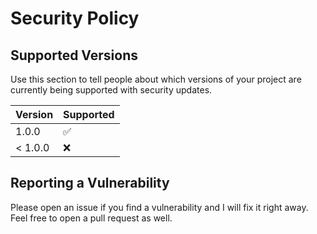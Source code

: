 # Security Policy

## Supported Versions

Use this section to tell people about which versions of your project are
currently being supported with security updates.

| Version | Supported          |
| ------- | ------------------ |
| 1.0.0 | :white_check_mark: |
| < 1.0.0  | :x:              |

## Reporting a Vulnerability

Please open an issue if you find a vulnerability and I will fix it right away. Feel free to open a pull request as well.
